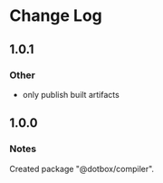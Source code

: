# Change Log

## 1.0.1

### Other

- only publish built artifacts

## 1.0.0

### Notes

Created package "@dotbox/compiler".
